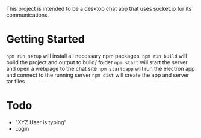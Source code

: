 This project is intended to be a desktop chat app that uses socket.io for its communications.

# Getting Started

`npm run setup` will install all necessary npm packages.
`npm run build` will build the project and output to build/ folder
`npm start` will start the server and open a webpage to the chat site
`npm start:app` will run the electron app and connect to the running server
`npm dist` will create the app and server tar files

# Todo

* "XYZ User is typing"
* Login
